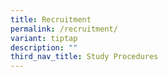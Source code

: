 ```yaml
---
title: Recruitment
permalink: /recruitment/
variant: tiptap
description: ""
third_nav_title: Study Procedures
---
```

